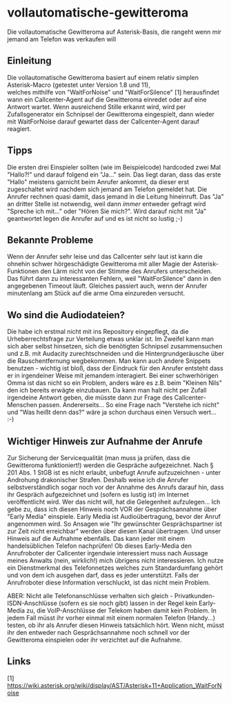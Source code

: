 # vollautomatische-gewitteroma
Die vollautomatische Gewitteroma auf Asterisk-Basis, die rangeht wenn mir jemand am Telefon was verkaufen will

## Einleitung
Die vollautomatische Gewitteroma basiert auf einem relativ simplen Asterisk-Macro (getestet unter Version 1.8 und 11),  
welches mithilfe von "WaitForNoise" und "WaitForSilence" [1] herausfindet wann ein Callcenter-Agent auf die Gewitteroma
einredet oder auf eine Antwort wartet. Wenn ausreichend Stille erkannt wird, wird per Zufallsgenerator ein Schnipsel der
Gewitteroma eingespielt, dann wieder mit WaitForNoise darauf gewartet dass der Callcenter-Agent darauf reagiert.


## Tipps
Die ersten drei Einspieler sollten (wie im Beispielcode) hardcoded zwei Mal "Hallo?!" und darauf folgend ein "Ja..." sein.
Das liegt daran, dass das erste "Hallo" meistens garnicht beim Anrufer ankommt, da dieser erst zugeschaltet wird nachdem
sich jemand am Telefon gemeldet hat. Die Anrufer rechnen quasi damit, dass jemand in die Leitung hineinruft.
Das "Ja" an dritter Stelle ist notwendig, weil dann *immer* entweder gefragt wird "Spreche ich mit..." oder "Hören Sie mich?".
Wird darauf nicht mit "Ja" geantwortet legen die Anrufer auf und es ist nicht so lustig ;-)


## Bekannte Probleme
Wenn der Anrufer sehr leise und das Callcenter sehr laut ist kann die ohnehin schwer hörgeschädigte Gewitteroma
mit aller Magie der Asterisk-Funktionen den Lärm nicht von der Stimme des Anrufers unterscheiden. Das führt dann
zu interessanten Fehlern, weil "WaitForSilence" dann in den angegebenen Timeout läuft.
Gleiches passiert auch, wenn der Anrufer minutenlang am Stück auf die arme Oma einzureden versucht.


## Wo sind die Audiodateien?
Die habe ich erstmal nicht mit ins Repository eingepflegt, da die Urheberrechtsfrage zur Verteilung etwas unklar ist.
Im Zweifel kann man sich aber selbst hinsetzen, sich die benötigten Schnipsel zusammensuchen und z.B. mit Audacity
zurechtschneiden und die Hintergrundgeräusche über die Rauschentfernung wegbekommen.
Man kann auch andere Snippets benutzen - wichtig ist bloß, dass der Eindruck für den Anrufer entsteht dass er in irgendeiner
Weise mit jemandem interagiert. Bei einer schwerhörigen Omma ist das nicht so ein Problem, anders wäre es z.B.
beim "Kleinen Nils" den ich bereits erwägte einzubauen. Da kann man halt nicht per Zufall irgendeine Antwort geben,
die müsste dann zur Frage des Callcenter-Menschen passen. Andererseits... So eine Frage nach "Verstehe ich nicht"
und "Was heißt denn das?" wäre ja schon durchaus einen Versuch wert... :-)

## Wichtiger Hinweis zur Aufnahme der Anrufe
Zur Sicherung der Servicequalität (man muss ja prüfen, dass die Gewitteroma funktioniert!) werden die Gespräche aufgezeichnet.
Nach § 201 Abs. 1 StGB ist es nicht erlaubt, unbefugt Anrufe aufzuzeichnen - unter Androhung drakonischer Strafen.
Deshalb weise ich die Anrufer selbstverständlich sogar noch vor der Annahme des Anrufs darauf hin, dass ihr Gespräch
aufgezeichnet und (sofern es lustig ist) im Internet veröffentlicht wird.
Wer das nicht will, hat die Gelegenheit aufzulegen...
Ich gebe zu, dass ich diesen Hinweis noch VOR der Gesprächsannahme über "Early Media" einspiele.
Early Media ist Audioübertragung, bevor der Anruf angenommen wird. So Ansagen wie "Ihr gewünschter Gesprächspartner
ist zur Zeit nicht erreichbar" werden über diesen Kanal übertragen. Und unser Hinweis auf die Aufnahme ebenfalls.
Das kann jeder mit einem handelsüblichen Telefon nachprüfen!
Ob dieses Early-Media den Anrufroboter der Callcenter irgendwie interessiert muss nach Aussage meines Anwalts (nein, wirklich!)
mich übrigens nicht interessieren. Ich nutze ein Dienstmerkmal des Telefonnetzes welches zum Standardumfang gehört
und von dem ich ausgehen darf, dass es jeder unterstützt. Falls der Anrufroboter diese Information verschluckt,
ist das nicht mein Problem.

ABER: Nicht alle Telefonanschlüsse verhalten sich gleich - Privatkunden-ISDN-Anschlüsse (sofern es sie noch gibt) lassen
in der Regel kein Early-Media zu, die VoIP-Anschlüsse der Telekom haben damit kein Problem.
In jedem Fall müsst ihr vorher einmal mit einem normalen Telefon (Handy...) testen, ob ihr als Anrufer diesen Hinweis
tatsächlich hört. Wenn nicht, müsst ihr den entweder nach Gesprächsannahme noch schnell vor der Gewitteroma einspielen
oder ihr verzichtet auf die Aufnahme.


## Links
[1] https://wiki.asterisk.org/wiki/display/AST/Asterisk+11+Application_WaitForNoise
